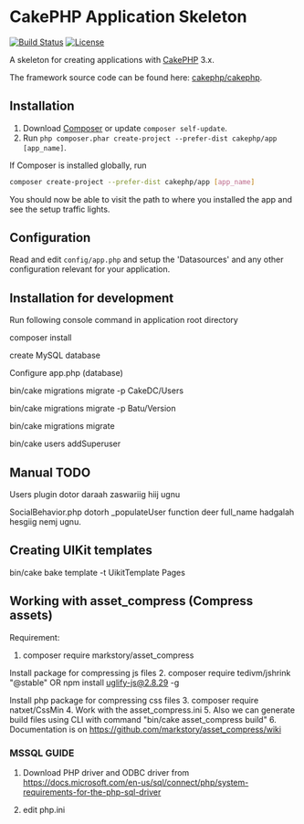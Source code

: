 # CakePHP Application Skeleton

[![Build Status](https://img.shields.io/travis/cakephp/app/master.svg?style=flat-square)](https://travis-ci.org/cakephp/app)
[![License](https://img.shields.io/packagist/l/cakephp/app.svg?style=flat-square)](https://packagist.org/packages/cakephp/app)

A skeleton for creating applications with [CakePHP](http://cakephp.org) 3.x.

The framework source code can be found here: [cakephp/cakephp](https://github.com/cakephp/cakephp).

## Installation

1. Download [Composer](http://getcomposer.org/doc/00-intro.md) or update `composer self-update`.
2. Run `php composer.phar create-project --prefer-dist cakephp/app [app_name]`.

If Composer is installed globally, run

```bash
composer create-project --prefer-dist cakephp/app [app_name]
```

You should now be able to visit the path to where you installed the app and see
the setup traffic lights.

## Configuration

Read and edit `config/app.php` and setup the 'Datasources' and any other
configuration relevant for your application.



## Installation for development

Run following console command in application root directory

composer install

create MySQL database

Configure app.php (database)

bin/cake migrations migrate -p CakeDC/Users

bin/cake migrations migrate -p Batu/Version

bin/cake migrations migrate

bin/cake users addSuperuser


## Manual TODO

Users plugin dotor daraah zaswariig hiij ugnu

SocialBehavior.php dotorh _populateUser function deer full_name hadgalah hesgiig nemj ugnu.



## Creating UIKit templates

bin/cake bake template -t UikitTemplate Pages


## Working with asset_compress (Compress assets)

Requirement:
1. composer require markstory/asset_compress


Install package for compressing js files
2. 
composer require tedivm/jshrink "@stable"
OR
npm install uglify-js@2.8.29 -g


Install php package for compressing css files
3. composer require natxet/CssMin
4. Work with the asset_compress.ini
5. Also we can generate build files using CLI with command "bin/cake asset_compress build"
6. Documentation is on https://github.com/markstory/asset_compress/wiki

### MSSQL GUIDE

1. Download PHP driver and ODBC driver from https://docs.microsoft.com/en-us/sql/connect/php/system-requirements-for-the-php-sql-driver

2. edit php.ini